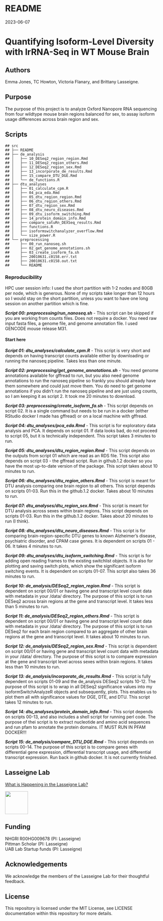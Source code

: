 README
================
2023-06-07

# Quantifying Isoform-Level Diversity with lrRNA-Seq in WT Mouse Brain

## Authors

Emma Jones, TC Howton, Victoria Flanary, and Brittany Lasseigne.

## Purpose

The purpose of this project is to analyze Oxford Nanopore RNA sequencing
from four wildtype mouse brain regions balanced for sex, to assay
isoform usage differences across brain region and sex.

## Scripts

    ## src
    ## ├── README
    ## ├── de_analysis
    ## │   ├── 10_DESeq2_region_region.Rmd
    ## │   ├── 11_DESeq2_region_others.Rmd
    ## │   ├── 12_DESeq2_region_sex.Rmd
    ## │   ├── 13_incorporate_de_results.Rmd
    ## │   ├── 15_compare_DTU_DGE.Rmd
    ## │   └── de_functions.R
    ## ├── dtu_analyses
    ## │   ├── 01_calculate_cpm.R
    ## │   ├── 04_pca_eda.Rmd
    ## │   ├── 05_dtu_region_region.Rmd
    ## │   ├── 06_dtu_region_others.Rmd
    ## │   ├── 07_dtu_region_sex.Rmd
    ## │   ├── 08_dtu_neuro_diseases.Rmd
    ## │   ├── 09_dtu_isoform_switching.Rmd
    ## │   ├── 14_protein_domain_info.Rmd
    ## │   ├── compare_satuRn_DEXSeq_results.Rmd
    ## │   ├── functions.R
    ## │   ├── isoformswitchanalyzer_overflow.Rmd
    ## │   └── size_power.R
    ## └── preprocessing
    ##     ├── 00_run_nanoseq.sh
    ##     ├── 02_get_genome_annotations.sh
    ##     ├── 03_create_isoform_fa.sh
    ##     ├── 20010631.c0158.err.txt
    ##     ├── 20010631.c0158.out.txt
    ##     └── README

### Reproducibility

HPC user session info: I used the short partition with 1-2 nodes and
80GB per node, which is generous. None of my scripts take longer than 12
hours so I would stay on the short partition, unless you want to have
one long session on another partition which is fine.

***Script 00: preprocessing/run_nanoseq.sh*** - This script can be
skipped if you are working from counts files. Does not require a docker.
You need raw input fasta files, a genome file, and genome annotation
file. I used GENCODE mouse release M31.

#### Start here

***Script 01: dtu_analyses/calculate_cpm.R*** - This script is very
short and depends on having transcript counts available either by
downloading or running the nanoseq pipeline. Takes less than one minute.

***Script 02: preprocessing/get_genome_annotations.sh*** - You need
genome annotations available for gffread to run, but you also need
genome annotations to run the nanoseq pipeline so frankly you should
already have them somewhere and could just move them. You do need to get
genome annotations if you didn’t run the nanoseq pipeline and are just
using counts, so I am keeping it as script 2. It took me 20 minutes to
download.

***Script 03: preprocessing/create_isoform_fa.sh*** - This script
depends on script 02. It is a single command but needs to be run in a
docker (either RStudio docker I made has gffread) or on a local machine
with gffread.

***Script 04: dtu_analyses/pca_eda.Rmd*** - This script is for
exploratory data analysis and PCA. It depends on script 01. If data
looks bad, do not proceed to script 05, but it is technically
independent. This script takes 3 minutes to run.

***Script 05: dtu_analyses/dtu_region_region.Rmd*** - This script
depends on the outputs from script 01 which are read as an RDS file.
This script also depends on script 03 - the gffread script. Run in
github.1.2 docker so you have the most up-to-date version of the
package. This script takes about 10 minutes to run.

***Script 06: dtu_analyses/dtu_region_others.Rmd*** - This script is
meant for DTU analysis comparing one brain region to all others. This
script depends on scripts 01-03. Run this in the github.1.2 docker.
Takes about 10 minutes to run.

***Script 07: dtu_analyses/dtu_region_sex.Rmd*** - This script is meant
for DTU analysis across sexes within brain regions. This script depends
on scripts 01-03. Run this in the github.1.2 docker. Takes about 20
minutes to run (I think).

***Script 08: dtu_analyses/dtu_neuro_diseases.Rmd*** - This script is
for comparing brain-region-specific DTU genes to known Alzheimer’s
disease, psychiatric disorder, and CPAM case genes. It is dependent on
scripts 01 - 06. It takes 4 minutes to run.

***Script 09: dtu_analyses/dtu_isoform_switching.Rmd*** - This script is
for adding open reading frames to the existing switchlist objects. It is
also for plotting and saving switch plots, which show the significant
isoform switching events. It is dependent on scripts 01-07. This script
also takes 36 minutes to run.

***Script 10: de_analysis/DESeq2_region_region.Rmd*** - This script is
dependent on script 00/01 or having gene and transcript level count data
with metadata in your /data/ directory. The purpose of this script is to
run DESeq2 across brain regions at the gene and transcript level. It
takes less than 5 minutes to run.

***Script 11: de_analysis/DESeq2_region_others.Rmd*** - This script is
dependent on script 00/01 or having gene and transcript level count data
with metadata in your /data/ directory. The purpose of this script is to
run DESeq2 for each brain region compared to an aggregate of other brain
regions at the gene and transcript level. It takes about 10 minutes to
run.

***Script 12: de_analysis/DESeq2_region_sex.Rmd*** - This script is
dependent on script 00/01 or having gene and transcript level count data
with metadata in your /data/ directory. The purpose of this script is to
compare expression at the gene and transcript level across sexes within
brain regions. It takes less than 10 minutes to run.

***Script 13: de_analysis/incorporate_de_results.Rmd*** - This script is
fully dependent on scripts 01-09 and the de_analysis DESeq2 scripts
10-12. The purpose of this script is to wrap in all DESeq2 significance
values into my isoformSwitchAnalyzeR objects and subsequently, plots.
This enables us to plot them all with significance values for DGE, DTE,
and DTU. This script takes 12 minutes to run.

***Script 14: dtu_analyses/protein_domain_info.Rmd*** - This script
depends on scripts 00-13, and also includes a shell script for running
perl code. The purpose of thei script is to extract nucleotide and amino
acid sequences and run pfam to annotate the protein domains. IT MUST RUN
IN PFAM DOCKER!!!

***Script 15: de_analysis/compare_DTU_DGE.Rmd*** - This script depends
on scripts 00-14. The purpose of this script is to compare genes with
differential gene expression, differential transcript usage, and
differential transcript expression. Run back in github docker. It is not
currently finished.

## Lasseigne Lab

[What is Happening in the Lasseigne Lab?](https://www.lasseigne.org/)

<img src="https://www.lasseigne.org/img/main/lablogo.png" width="75" height="75">

## Funding

NHGRI R00HG009678 (PI: Lasseigne)  
Pittman Scholar (PI: Lasseigne)  
UAB Lab Startup funds (PI: Lasseigne)

## Acknowledgements

We acknowledge the members of the Lasseigne Lab for their thoughtful
feedback.

## License

This repository is licensed under the MIT License, see LICENSE
documentation within this repository for more details.
